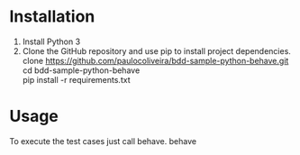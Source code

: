 # Installation
1. Install Python 3
2. Clone the GitHub repository and use pip to install project dependencies.
    clone https://github.com/paulocoliveira/bdd-sample-python-behave.git <br/>
    cd bdd-sample-python-behave <br/>
    pip install -r requirements.txt

# Usage
To execute the test cases just call behave.
    behave
